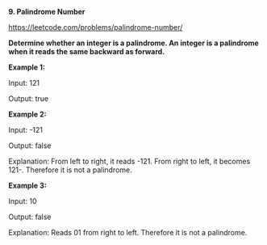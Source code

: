 **9. Palindrome Number**

https://leetcode.com/problems/palindrome-number/

**Determine whether an integer is a palindrome. An integer is a palindrome when it reads the same backward as forward.**

**Example 1:**

Input: 121

Output: true

**Example 2:**

Input: -121

Output: false

Explanation: From left to right, it reads -121. From right to left, it becomes 121-. Therefore it is not a palindrome.

**Example 3:**

Input: 10

Output: false

Explanation: Reads 01 from right to left. Therefore it is not a palindrome.